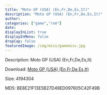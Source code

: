```yaml
---
title: "Moto GP (USA) (En,Fr,De,Es,It)"
description: "Moto GP (USA) (En,Fr,De,Es,It)"
author: 
categories: ["game","rom"]
date: 
displayInList: true
displayInMenu: false
dropCap: false
featuredImage: /img/miss/gamemiss.jpg
---
```


Description: Moto GP (USA) (En,Fr,De,Es,It)

Download: <a style="text-decoration:underline;" href="https://mega.nz/#!jaQiHCYb!SrmOSdJZtByE22muLrdhZgygzOio4AwDs5vO2uYCSug" target = "_blank" rel = "nofollow" > Moto GP (USA) (En,Fr,De,Es,It)</a>

Size: 4194304

MD5: BE8E21F13E5B27D49ED097605C42F49B

